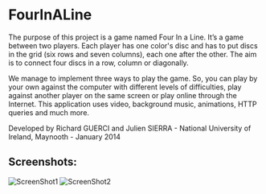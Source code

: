 # FourInALine  
  
The purpose of this project is a game named Four In a Line. It’s a game between two players. Each player has one color's disc and has to put discs in the grid (six rows and seven columns), each one after the other. The aim is to connect four discs in a row, column or diagonally.  

We manage to implement three ways to play the game. So, you can play by your own against the computer with different levels of difficulties, play against another player on the same screen or play online through the Internet. This application uses video, background music, animations, HTTP queries and much more.  
  
Developed by Richard GUERCI and Julien SIERRA - National University of Ireland, Maynooth - January 2014  
  
## Screenshots:  
  
![ScreenShot1](https://raw.github.com/RedFish/FourInALine/master/Screenshots/Screenshot_1.png)
![ScreenShot2](https://raw.github.com/RedFish/FourInALine/master/Screenshots/Screenshot_2.png)
